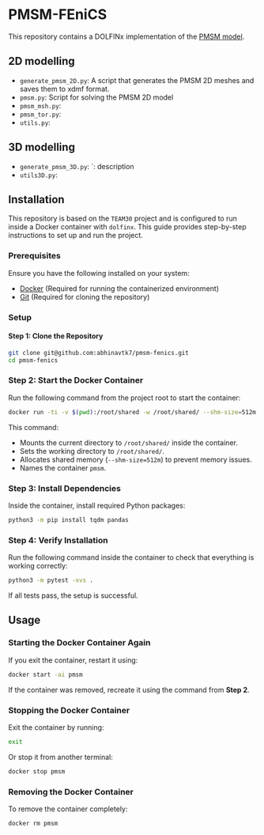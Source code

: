 # PMSM-FEniCS

This repository contains a DOLFINx implementation of the [PMSM model]([http://www.compumag.org/jsite/images/stories/TEAM/problem30a.pdf](https://doi.org/10.1016/j.finel.2022.103755)).

## 2D modelling

- `generate_pmsm_2D.py`: A script that generates the PMSM 2D meshes and saves them to xdmf format. 
- `pmsm.py`: Script for solving the PMSM 2D model  
- `pmsm_msh.py`: 
- `pmsm_tor.py`: 
- `utils.py`:



## 3D modelling

- `generate_pmsm_3D.py`: `: description
- `utils3D.py`: 


## Installation
This repository is based on the `TEAM30` project and is configured to run inside a Docker container with `dolfinx`. This guide provides step-by-step instructions to set up and run the project.


### **Prerequisites**

Ensure you have the following installed on your system:

- [Docker](https://docs.docker.com/get-docker/) (Required for running the containerized environment)
- [Git](https://git-scm.com/downloads) (Required for cloning the repository)

### **Setup**

#### **Step 1: Clone the Repository**
```bash
git clone git@github.com:abhinavtk7/pmsm-fenics.git
cd pmsm-fenics
```

### **Step 2: Start the Docker Container**
Run the following command from the project root to start the container:
```bash
docker run -ti -v $(pwd):/root/shared -w /root/shared/ --shm-size=512m --name=pmsm ghcr.io/fenics/dolfinx/dolfinx:v0.7.0
```

This command:
- Mounts the current directory to `/root/shared/` inside the container.
- Sets the working directory to `/root/shared/`.
- Allocates shared memory (`--shm-size=512m`) to prevent memory issues.
- Names the container `pmsm`.

### **Step 3: Install Dependencies**
Inside the container, install required Python packages:
```bash
python3 -m pip install tqdm pandas
```

### **Step 4: Verify Installation**
Run the following command inside the container to check that everything is working correctly:
```bash
python3 -m pytest -xvs .
```

If all tests pass, the setup is successful.

## **Usage**

### **Starting the Docker Container Again**
If you exit the container, restart it using:
```bash
docker start -ai pmsm
```
If the container was removed, recreate it using the command from **Step 2**.

### **Stopping the Docker Container**
Exit the container by running:
```bash
exit
```
Or stop it from another terminal:
```bash
docker stop pmsm
```

### **Removing the Docker Container**
To remove the container completely:
```bash
docker rm pmsm
```
